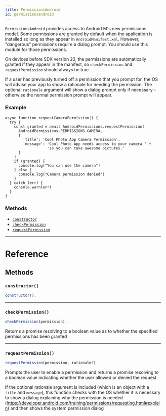 ```yaml
---
title: PermissionsAndroid
id: permissionsandroid
---
```


`PermissionsAndroid` provides access to Android M's new permissions model. Some permissions are granted by default when the application is installed so long as they appear in `AndroidManifest.xml`. However, "dangerous" permissions require a dialog prompt. You should use this module for those permissions.

On devices before SDK version 23, the permissions are automatically granted if they appear in the manifest, so `checkPermission` and `requestPermission` should always be true.

If a user has previously turned off a permission that you prompt for, the OS will advise your app to show a rationale for needing the permission. The optional `rationale` argument will show a dialog prompt only if necessary - otherwise the normal permission prompt will appear.

### Example

```
async function requestCameraPermission() {
  try {
    const granted = await AndroidPermissions.requestPermission(
      AndroidPermissions.PERMISSIONS.CAMERA,
      {
        'title': 'Cool Photo App Camera Permission',
        'message': 'Cool Photo App needs access to your camera ' +
                   'so you can take awesome pictures.'
      }
    )
    if (granted) {
      console.log("You can use the camera")
    } else {
      console.log("Camera permission denied")
    }
  } catch (err) {
    console.warn(err)
  }
}
```

### Methods

- [`constructor`](permissionsandroid.md#constructor)
- [`checkPermission`](permissionsandroid.md#checkpermission)
- [`requestPermission`](permissionsandroid.md#requestpermission)

---

# Reference

## Methods

### `constructor()`

```jsx
constructor();
```

---

### `checkPermission()`

```jsx
checkPermission(permission);
```

Returns a promise resolving to a boolean value as to whether the specified permissions has been granted

---

### `requestPermission()`

```jsx
requestPermission(permission, rationale?)
```

Prompts the user to enable a permission and returns a promise resolving to a boolean value indicating whether the user allowed or denied the request

If the optional rationale argument is included (which is an object with a `title` and `message`), this function checks with the OS whether it is necessary to show a dialog explaining why the permission is needed (https://developer.android.com/training/permissions/requesting.html#explain) and then shows the system permission dialog

